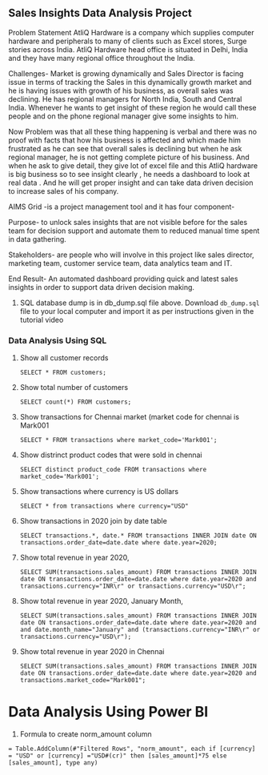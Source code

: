 ## Sales Insights Data Analysis Project

 Problem Statement
AtliQ Hardware is a company which supplies computer hardware and peripherals to many of clients such as Excel stores, Surge stories across India. AtliQ Hardware head office is situated in Delhi, India and they have many regional office throughout the India.

Challenges- Market is growing dynamically and Sales Director is facing issue in terms of tracking the Sales in this dynamically growth market and he is having issues with growth of his business, as overall sales was declining. He has regional managers for North India, South and Central India. Whenever he wants to get insight of these region he would call these people and on the phone regional manager give some insights to him.

Now Problem was that all these thing happening is verbal and there was no proof with facts that how his business is affected and which made him frustrated as he can see that overall sales is declining but when he ask regional manager, he is not getting complete picture of his business. And when he ask to give detail, they give lot of excel file and this AtliQ hardware is big business so to see insight clearly , he needs a dashboard to look at real data . And he will get proper insight and can take data driven decision to increase sales of his company.



AIMS Grid -is a project management tool and it has four component-

Purpose- to unlock sales insights that are not visible before for the sales team for decision support and automate them to reduced manual time spent in data gathering.

Stakeholders- are people who will involve in this project like sales director, marketing team, customer service team, data analytics team and IT.

End Result- An automated dashboard providing quick and latest sales insights in order to support data driven decision making.


1. SQL database dump is in db_dump.sql file above. Download `db_dump.sql` file to your local computer and import it as per instructions given in the tutorial video

### Data Analysis Using SQL

1. Show all customer records

    `SELECT * FROM customers;`

1. Show total number of customers

    `SELECT count(*) FROM customers;`

1. Show transactions for Chennai market (market code for chennai is Mark001

    `SELECT * FROM transactions where market_code='Mark001';`

1. Show distrinct product codes that were sold in chennai

    `SELECT distinct product_code FROM transactions where market_code='Mark001';`

1. Show transactions where currency is US dollars

    `SELECT * from transactions where currency="USD"`

1. Show transactions in 2020 join by date table

    `SELECT transactions.*, date.* FROM transactions INNER JOIN date ON transactions.order_date=date.date where date.year=2020;`

1. Show total revenue in year 2020,

    `SELECT SUM(transactions.sales_amount) FROM transactions INNER JOIN date ON transactions.order_date=date.date where date.year=2020 and transactions.currency="INR\r" or transactions.currency="USD\r";`
	
1. Show total revenue in year 2020, January Month,

    `SELECT SUM(transactions.sales_amount) FROM transactions INNER JOIN date ON transactions.order_date=date.date where date.year=2020 and and date.month_name="January" and (transactions.currency="INR\r" or transactions.currency="USD\r");`

1. Show total revenue in year 2020 in Chennai

    `SELECT SUM(transactions.sales_amount) FROM transactions INNER JOIN date ON transactions.order_date=date.date where date.year=2020
and transactions.market_code="Mark001";`


Data Analysis Using Power BI
============================

1. Formula to create norm_amount column

`= Table.AddColumn(#"Filtered Rows", "norm_amount", each if [currency] = "USD" or [currency] ="USD#(cr)" then [sales_amount]*75 else [sales_amount], type any)`


